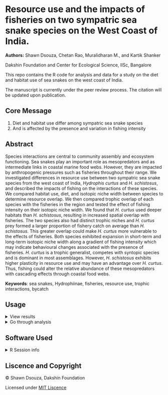 # Resource use and the impacts of fisheries on two sympatric sea snake species on the West Coast of India.

**Authors:** Shawn Dsouza, Chetan Rao, Muralidharan M., and Kartik Shanker

Dakshin Foundation and Center for Ecological Science, IISc, Bangalore

This repo contains the R code for analysis and data  for a study on the diet and habitat use of sea snakes on the west coast of India.

The manuscript is currently under the peer review process. The citation will be updated upon publication.

## Core Message

1. Diet and habitat use differ among sympatric sea snake species 
2. And is affected by the presence and variation in fishing intensity

## Abstract

Species interactions are central to community assembly and ecosystem functioning. Sea snakes play an important role as mesopredators and as intermediate links in coastal marine food webs. However, they are impacted by anthropogenic pressures such as fisheries throughout their range. We investigated differences in resource use between two sympatric sea snake species from the west coast of India, *Hydrophis curtus* and *H. schistosus*, and described the impacts of fishing on the interactions of these species. We compared habitat use, diet, and isotopic niche width between species to determine resource overlap. We then compared trophic overlap of each species with the fisheries in the region and tested the effect of fishing intensity on their isotopic niche width. We found that *H. curtus* used deeper habitats than *H. schistosus*, resulting in increased spatial overlap with fisheries. The two species also had distinct trophic niches and *H. curtus* prey formed a larger proportion of fishery catch on average than *H. schistosus*. This greater overlap could make *H. curtus* more vulnerable to the effects of fisheries. Both species exhibited expansion in short-term and long-term isotopic niche width along a gradient of fishing intensity which may indicate behavioural changes associated with the presence of fisheries. *H. curtus* is a trophic generalist, competes with syntopic species and is dominant in most assemblages. However, *H. schistosus* exhibits higher plasticity in resource use and may have an advantage over *H. curtus*. Thus, fishing could alter the relative abundance of these mesopredators with cascading effects through coastal food webs.

**Keywords**: sea snakes, Hydrophiinae, fisheries, resource use, trophic interactions, bycatch

## Usage

<details>
  <summary> View results </summary>
  
  The R markdown file is configured to out put an HTML document with the results of the analysis. Paste the following code in the terminal. With the working directory set to root of this reporsitory.
  
  
  ```R
  rmarkdown::render_site(input = "index.Rmd", encoding = "UTF")
  ```
  
  The analysis can also be viewed by opening the `View Results.html` file in any browser.
  
  </details>
 
 <details>
  <summary>Go through analysis</summary>
  
   - The sections of the analysis have been split into seperate R markdown files and can be run independently. 
    
   - R markdown files are best viewed in the R studio IDE.
    
   - Some of the analysis refer to custom functions that are included in the `Functions` folder.
   
   - Before working with the file locally a portable local environment can be activated to make sure you have all the dependencies by running `renv::activate()` and `renv::restore()`. You will need to intall the `renv` package for this. For more information please refer to https://rstudio.github.io/renv/articles/renv.html.
   
   </details>
 
 ## Software Used
<details>
  <summary> R Session info </summary>
  
  ```R                      
 version  R version 4.1.0 (2021-05-18)
 os       Ubuntu 20.10              
 system   x86_64, mingw32             
 ui       RStudio                     
 language (EN)                        
 collate  English_India.1252          
 ctype    English_India.1252          
  ```

  </details>

 ## Liscence and Copyright
 
 © Shawn Dsouza, Dakshin Foundation
 
Licensed under [MIT Liscence](LISCENCE)
